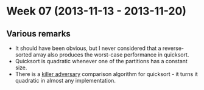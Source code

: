 # Week 07 (2013-11-13 - 2013-11-20)

## Various remarks

* It should have been obvious, but I never considered that a reverse-sorted
  array also produces the worst-case performance in quicksort.
* Quicksort is quadratic whenever one of the partitions has a constant size.
* There is a [killer adversary][killer-adversary] comparison algorithm for
  quicksort - it turns it quadratic in almost any implementation.

[killer-adversary]: http://www.cs.dartmouth.edu/~doug/mdmspe.pdf
